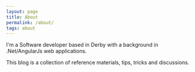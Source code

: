 ```yaml
---
layout: page
title: About
permalink: /about/
tags: about
---
```


I'm a Software developer based in Derby with a background in .Net/AngularJs web applications.

This blog is a collection of reference materials, tips, tricks and discussions.